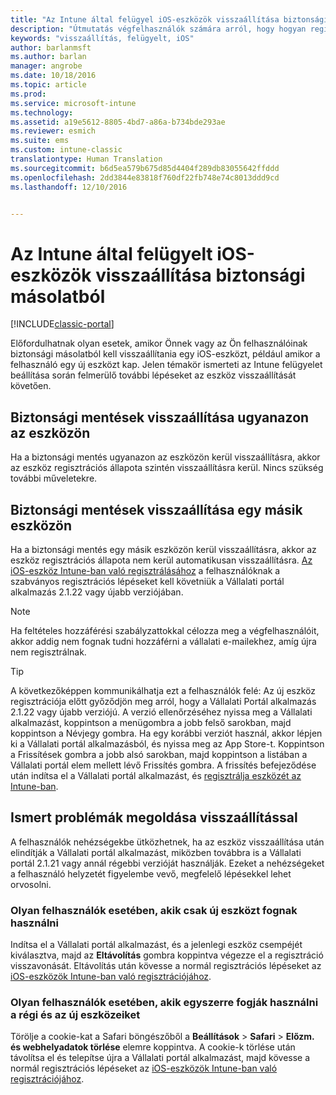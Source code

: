 ```yaml
---
title: "Az Intune által felügyel iOS-eszközök visszaállítása biztonsági másolatból | Microsoft Docs"
description: "Útmutatás végfelhasználók számára arról, hogy hogyan regisztrálhatják újra a biztonsági másolatból visszaállított eszközüket."
keywords: "visszaállítás, felügyelt, iOS"
author: barlanmsft
ms.author: barlan
manager: angrobe
ms.date: 10/18/2016
ms.topic: article
ms.prod: 
ms.service: microsoft-intune
ms.technology: 
ms.assetid: a19e5612-8805-4bd7-a86a-b734bde293ae
ms.reviewer: esmich
ms.suite: ems
ms.custom: intune-classic
translationtype: Human Translation
ms.sourcegitcommit: b6d5ea579b675d85d4404f289db83055642ffddd
ms.openlocfilehash: 2dd3844e83818f760df22fb748e74c8013ddd9cd
ms.lasthandoff: 12/10/2016


---
```


# <a name="restore-intune-managed-ios-devices-from-backup"></a>Az Intune által felügyelt iOS-eszközök visszaállítása biztonsági másolatból

[!INCLUDE[classic-portal](../includes/classic-portal.md)]

Előfordulhatnak olyan esetek, amikor Önnek vagy az Ön felhasználóinak biztonsági másolatból kell visszaállítania egy iOS-eszközt, például amikor a felhasználó egy új eszközt kap. Jelen témakör ismerteti az Intune felügyelet beállítása során felmerülő további lépéseket az eszköz visszaállítását követően.

## <a name="restoring-backups-onto-the-same-device"></a>Biztonsági mentések visszaállítása ugyanazon az eszközön

Ha a biztonsági mentés ugyanazon az eszközön kerül visszaállításra, akkor az eszköz regisztrációs állapota szintén visszaállításra kerül. Nincs szükség további műveletekre.

## <a name="restoring-backups-onto-different-devices"></a>Biztonsági mentések visszaállítása egy másik eszközön

Ha a biztonsági mentés egy másik eszközön kerül visszaállításra, akkor az eszköz regisztrációs állapota nem kerül automatikusan visszaállításra. [Az iOS-eszköz Intune-ban való regisztrálásához](/Intune/EndUser/enroll-your-device-in-intune-ios) a felhasználóknak a szabványos regisztrációs lépéseket kell követniük a Vállalati portál alkalmazás 2.1.22 vagy újabb verziójában.

> [!NOTE]
> Ha feltételes hozzáférési szabályzattokkal célozza meg a végfelhasználóit, akkor addig nem fognak tudni hozzáférni a vállalati e-mailekhez, amíg újra nem regisztrálnak.

> [!TIP]
> A következőképpen kommunikálhatja ezt a felhasználók felé: Az új eszköz regisztrációja előtt győződjön meg arról, hogy a Vállalati Portál alkalmazás 2.1.22 vagy újabb verziójú. A verzió ellenőrzéséhez nyissa meg a Vállalati alkalmazást, koppintson a menügombra a jobb felső sarokban, majd koppintson a Névjegy gombra. Ha egy korábbi verziót használ, akkor lépjen ki a Vállalati portál alkalmazásból, és nyissa meg az App Store-t. Koppintson a Frissítések gombra a jobb alsó sarokban, majd koppintson a listában a Vállalati portál elem mellett lévő Frissítés gombra. A frissítés befejeződése után indítsa el a Vállalati portál alkalmazást, és [regisztrálja eszközét az Intune-ban](/Intune/EndUser/enroll-your-device-in-intune-ios).

## <a name="resolving-known-issues-with-restores"></a>Ismert problémák megoldása visszaállítással

A felhasználók nehézségekbe ütközhetnek, ha az eszköz visszaállítása után elindítják a Vállalati portál alkalmazást, miközben továbbra is a Vállalati portál 2.1.21 vagy annál régebbi verzióját használják. Ezeket a nehézségeket a felhasználó helyzetét figyelembe vevő, megfelelő lépésekkel lehet orvosolni.

### <a name="for-users-who-will-only-use-their-new-device"></a>Olyan felhasználók esetében, akik csak új eszközt fognak használni
Indítsa el a Vállalati portál alkalmazást, és a jelenlegi eszköz csempéjét kiválasztva, majd az __Eltávolítás__ gombra koppintva végezze el a regisztráció visszavonását. Eltávolítás után kövesse a normál regisztrációs lépéseket az [iOS-eszközök Intune-ban való regisztrációjához](/Intune/EndUser/enroll-your-device-in-intune-ios).

### <a name="for-users-who-will-use-both-their-old-and-new-devices"></a>Olyan felhasználók esetében, akik egyszerre fogják használni a régi és az új eszközeiket
Törölje a cookie-kat a Safari böngészőből a __Beállítások__ > __Safari__ > __Előzm. és webhelyadatok törlése__ elemre koppintva. A cookie-k törlése után távolítsa el és telepítse újra a Vállalati portál alkalmazást, majd kövesse a normál regisztrációs lépéseket az [iOS-eszközök Intune-ban való regisztrációjához](/Intune/EndUser/enroll-your-device-in-intune-ios).

